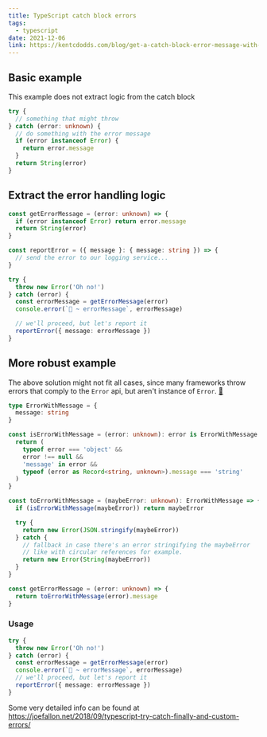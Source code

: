 ```yaml
---
title: TypeScript catch block errors
tags:
  - typescript
date: 2021-12-06
link: https://kentcdodds.com/blog/get-a-catch-block-error-message-with-typescript
---
```


## Basic example

This example does not extract logic from the catch block

```ts
try {
  // something that might throw
} catch (error: unknown) {
  // do something with the error message
  if (error instanceof Error) {
    return error.message
  }
  return String(error)
}
```

## Extract the error handling logic

```ts
const getErrorMessage = (error: unknown) => {
  if (error instanceof Error) return error.message
  return String(error)
}

const reportError = ({ message }: { message: string }) => {
  // send the error to our logging service...
}

try {
  throw new Error('Oh no!')
} catch (error) {
  const errorMessage = getErrorMessage(error)
  console.error(`🚀 ~ errorMessage`, errorMessage)

  // we'll proceed, but let's report it
  reportError({ message: errorMessage })
}
```

## More robust example

The above solution might not fit all cases, since many frameworks throw errors that comply to the `Error` api, but aren't instance of `Error`. [🔗](https://github.com/kentcdodds/kentcdodds.com/issues/206)

```ts
type ErrorWithMessage = {
  message: string
}

const isErrorWithMessage = (error: unknown): error is ErrorWithMessage => {
  return (
    typeof error === 'object' &&
    error !== null &&
    'message' in error &&
    typeof (error as Record<string, unknown>).message === 'string'
  )
}

const toErrorWithMessage = (maybeError: unknown): ErrorWithMessage => {
  if (isErrorWithMessage(maybeError)) return maybeError

  try {
    return new Error(JSON.stringify(maybeError))
  } catch {
    // fallback in case there's an error stringifying the maybeError
    // like with circular references for example.
    return new Error(String(maybeError))
  }
}

const getErrorMessage = (error: unknown) => {
  return toErrorWithMessage(error).message
}
```

### Usage

```ts
try {
  throw new Error('Oh no!')
} catch (error) {
  const errorMessage = getErrorMessage(error)
  console.error(`🚀 ~ errorMessage`, errorMessage)
  // we'll proceed, but let's report it
  reportError({ message: errorMessage })
}
```

Some very detailed info can be found at https://joefallon.net/2018/09/typescript-try-catch-finally-and-custom-errors/
